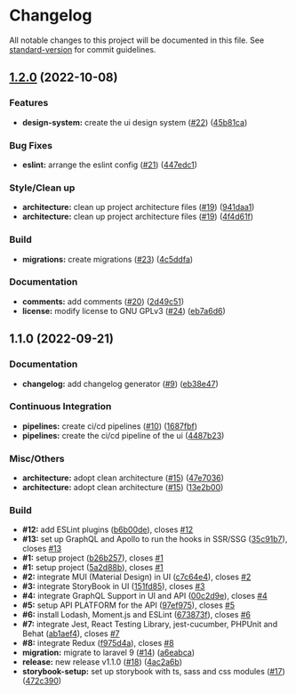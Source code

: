 # Changelog

All notable changes to this project will be documented in this file. See [standard-version](https://github.com/conventional-changelog/standard-version) for commit guidelines.

## [1.2.0](https://github.com/IvaanTorres/ecommerce/compare/v1.1.0...v1.2.0) (2022-10-08)


### Features

* **design-system:** create the ui design system ([#22](https://github.com/IvaanTorres/ecommerce/issues/22)) ([45b81ca](https://github.com/IvaanTorres/ecommerce/commit/45b81cac50db6b8cec19e9a4c8f6b0a9332e231d))


### Bug Fixes

* **eslint:** arrange the eslint config ([#21](https://github.com/IvaanTorres/ecommerce/issues/21)) ([447edc1](https://github.com/IvaanTorres/ecommerce/commit/447edc1cf7c18e654673071c402ed4cb819cdd5a))


### Style/Clean up

* **architecture:** clean up project architecture files ([#19](https://github.com/IvaanTorres/ecommerce/issues/19)) ([941daa1](https://github.com/IvaanTorres/ecommerce/commit/941daa170041cdcd8c54b32de888c57be020b9db))
* **architecture:** clean up project architecture files ([#19](https://github.com/IvaanTorres/ecommerce/issues/19)) ([4f4d61f](https://github.com/IvaanTorres/ecommerce/commit/4f4d61f79189edad830cb4e0ace181c2ad80f83d))


### Build

* **migrations:** create migrations ([#23](https://github.com/IvaanTorres/ecommerce/issues/23)) ([4c5ddfa](https://github.com/IvaanTorres/ecommerce/commit/4c5ddfa8251e9def735fbe3371ce871ae2d8e638))


### Documentation

* **comments:** add comments ([#20](https://github.com/IvaanTorres/ecommerce/issues/20)) ([2d49c51](https://github.com/IvaanTorres/ecommerce/commit/2d49c51a0fc2316684ce621a9854e94841328385))
* **license:** modify license to GNU GPLv3 ([#24](https://github.com/IvaanTorres/ecommerce/issues/24)) ([eb7a6d6](https://github.com/IvaanTorres/ecommerce/commit/eb7a6d6177eb0ec5a61161e3655c80444c4c6fc0))

## 1.1.0 (2022-09-21)


### Documentation

* **changelog:** add changelog generator ([#9](https://github.com/IvaanTorres/ecommerce/issues/9)) ([eb38e47](https://github.com/IvaanTorres/ecommerce/commit/eb38e477c756b5443a0111f090c5cd22404f2ac9))


### Continuous Integration

* **pipelines:** create ci/cd pipelines ([#10](https://github.com/IvaanTorres/ecommerce/issues/10)) ([1687fbf](https://github.com/IvaanTorres/ecommerce/commit/1687fbfa9d4dc46e7428c2e5166d307a0ad1f8c1))
* **pipelines:** create the ci/cd pipeline of the ui ([4487b23](https://github.com/IvaanTorres/ecommerce/commit/4487b23b07a17a9fa432a0835b846059fbaeaf1d))


### Misc/Others

* **architecture:** adopt clean architecture ([#15](https://github.com/IvaanTorres/ecommerce/issues/15)) ([47e7036](https://github.com/IvaanTorres/ecommerce/commit/47e7036d5674d30a954c4d710433615e4ec7e90e))
* **architecture:** adopt clean architecture ([#15](https://github.com/IvaanTorres/ecommerce/issues/15)) ([13e2b00](https://github.com/IvaanTorres/ecommerce/commit/13e2b0055eef754f22b1c6d1d1f4e911332be379))


### Build

* **#12:** add ESLint plugins ([b6b00de](https://github.com/IvaanTorres/ecommerce/commit/b6b00dea95a7289aa15064a8eb1b89c84abf17ad)), closes [#12](https://github.com/IvaanTorres/ecommerce/issues/12)
* **#13:** set up GraphQL and Apollo to run the hooks in SSR/SSG ([35c91b7](https://github.com/IvaanTorres/ecommerce/commit/35c91b7f5c910e079317dc11a7d95fa609d66fd0)), closes [#13](https://github.com/IvaanTorres/ecommerce/issues/13)
* **#1:** setup project ([b26b257](https://github.com/IvaanTorres/ecommerce/commit/b26b257cd8c4be7503f263a371292196235ad577)), closes [#1](https://github.com/IvaanTorres/ecommerce/issues/1)
* **#1:** setup project ([5a2d88b](https://github.com/IvaanTorres/ecommerce/commit/5a2d88b305d6af6a1c70b61187354e073432d36a)), closes [#1](https://github.com/IvaanTorres/ecommerce/issues/1)
* **#2:** integrate MUI (Material Design) in UI ([c7c64e4](https://github.com/IvaanTorres/ecommerce/commit/c7c64e4db36d252c8712cf1adb1026394734409c)), closes [#2](https://github.com/IvaanTorres/ecommerce/issues/2)
* **#3:** integrate StoryBook in UI ([151fd85](https://github.com/IvaanTorres/ecommerce/commit/151fd85c73f366aad2d8b1424a10fd9975880c1a)), closes [#3](https://github.com/IvaanTorres/ecommerce/issues/3)
* **#4:** integrate GraphQL Support in UI and API ([00c2d9e](https://github.com/IvaanTorres/ecommerce/commit/00c2d9e2c5f93eff974a804e0d31577c27ca14d2)), closes [#4](https://github.com/IvaanTorres/ecommerce/issues/4)
* **#5:** setup API PLATFORM for the API ([97ef975](https://github.com/IvaanTorres/ecommerce/commit/97ef97584824096497b2035fd98c8920fcdce796)), closes [#5](https://github.com/IvaanTorres/ecommerce/issues/5)
* **#6:** install Lodash, Moment.js and ESLint ([673873f](https://github.com/IvaanTorres/ecommerce/commit/673873f67b097ed29f9f7bcee1afa01874cc06ea)), closes [#6](https://github.com/IvaanTorres/ecommerce/issues/6)
* **#7:** integrate Jest, React Testing Library, jest-cucumber, PHPUnit and Behat ([ab1aef4](https://github.com/IvaanTorres/ecommerce/commit/ab1aef4b83530ed59daea1a19e89a9c5fa26c789)), closes [#7](https://github.com/IvaanTorres/ecommerce/issues/7)
* **#8:** integrate Redux ([f975d4a](https://github.com/IvaanTorres/ecommerce/commit/f975d4ad46e81ff58762ce79b47211a031b8cc66)), closes [#8](https://github.com/IvaanTorres/ecommerce/issues/8)
* **migration:** migrate to laravel 9 ([#14](https://github.com/IvaanTorres/ecommerce/issues/14)) ([a6eabca](https://github.com/IvaanTorres/ecommerce/commit/a6eabcae7d8c28a9dadb9927a644675da8f98c33))
* **release:** new release v1.1.0 ([#18](https://github.com/IvaanTorres/ecommerce/issues/18)) ([4ac2a6b](https://github.com/IvaanTorres/ecommerce/commit/4ac2a6b4b10ed62561a3d370fa3e0fcacc4f3167))
* **storybook-setup:** set up storybook with ts, sass and css modules ([#17](https://github.com/IvaanTorres/ecommerce/issues/17)) ([472c390](https://github.com/IvaanTorres/ecommerce/commit/472c390542f5a73a9c75843543dbe03e7ba0cf00))
